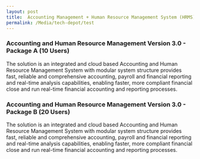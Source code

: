 ```yaml
---
layout: post
title:  Accounting Management + Human Resource Management System (HRMS)
permalink: /Media/tech-depot/test
---
```

<a href="https://govtech-gb-staging.netlify.com/media/tech-depot/test" style="text-decoration: none"><h3>Accounting and Human Resource Management Version 3.0 - Package A (10 Users)</h3></a>
<p>The solution is an integrated and cloud based Accounting and Human Resource Management System with modular system structure provides fast, reliable and comprehensive accounting, payroll and financial reporting and real-time analysis capabilities, enabling faster, more compliant financial close and run real-time financial accounting and reporting processes.</p>

<h3>Accounting and Human Resource Management Version 3.0 - Package B (20 Users)</h3>
<p>The solution is an integrated and cloud based Accounting and Human Resource Management System with modular system structure provides fast, reliable and comprehensive accounting, payroll and financial reporting and real-time analysis capabilities, enabling faster, more compliant financial close and run real-time financial accounting and reporting processes.</p>

